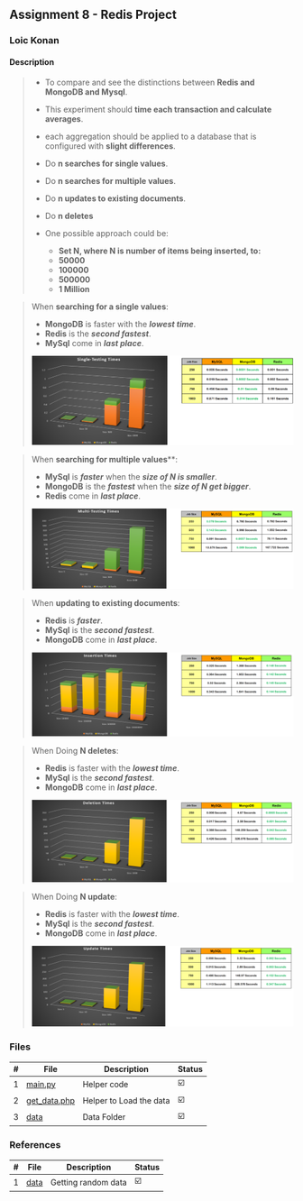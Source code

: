 ## Assignment 8 - Redis Project

### Loic Konan

#### Description

> - To compare and see the distinctions between **Redis and MongoDB and Mysql**.
> - This experiment should **time each transaction and calculate averages**.
> - each aggregation should be applied to a database that is configured with **slight differences**.
>
> - Do **n searches for single values**.
> - Do **n searches for multiple values**.
> - Do **n updates to existing documents**.
> - Do **n deletes**
>
> - One possible approach could be:
>   - **Set N, where N is number of items being inserted, to:**
>   - **50000**
>   - **100000**
>   - **500000**
>   - **1 Million**


>
> When **searching for a single values**:
>
> - **MongoDB** is faster with the _**lowest time**_.
> - **Redis** is the _**second fastest**_.
> - **MySql** come in **_last place_**.
> <img src="single.png">
>


> When **searching for multiple values****:
>
> - **MySql** is _**faster**_ when the _**size of N is smaller**_.
> - **MongoDB** is the _**fastest**_ when the _**size of N get bigger**_.
> - **Redis** come in **_last place_**.
> <img src="multi.png">
>


>
> When **updating to existing documents**:
>
> - **Redis** is _**faster**_.
> - **MySql** is the _**second fastest**_.
> - **MongoDB** come in **_last place_**.
> <img src="insertion.png">
>


> When Doing **N deletes**:
>
> - **Redis** is faster with the _**lowest time**_.
> - **MySql** is the _**second fastest**_.
> - **MongoDB** come in **_last place_**.
> <img src="deletion.png">
>


> When Doing **N update**:
>
> - **Redis** is faster with the _**lowest time**_.
> - **MySql** is the _**second fastest**_.
> - **MongoDB** come in **_last place_**.
> <img src="update.png">
>

### Files

|   #   | File                         | Description             | Status                  |
| :---: | ---------------------------- | ----------------------- | ----------------------- |
|   1   | [main.py](main.py)           | Helper code             | :ballot_box_with_check: |
|   2   | [get_data.php](get_data.php) | Helper to Load the data | :ballot_box_with_check: |
|   3   | [data](data)                 | Data Folder             | :ballot_box_with_check: |

### References

|   #   | File         | Description         | Status                  |
| :---: | ------------ | ------------------- | ----------------------- |
|   1   | [data](data) | Getting random data | :ballot_box_with_check: |
